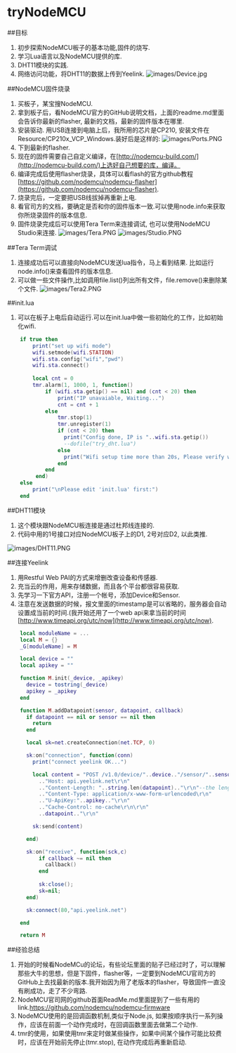 # tryNodeMCU
##目标
1. 初步探索NodeMCU板子的基本功能,固件的烧写.
2. 学习Lua语言以及NodeMCU提供的库.
3. DHT11模块的实践.
4. 网络访问功能，将DHT11的数据上传到Yeelink.
![images/Device.jpg](https://github.com/hjonwy/tryNodeMCU/blob/master/images/Device.jpg)

##NodeMCU固件烧录
1. 买板子，某宝搜NodeMCU.
2. 拿到板子后，看NodeMCU官方的GitHub说明文档，上面的readme.md里面会告诉你最新的flasher, 最新的文档，最新的固件版本在哪里.
3. 安装驱动. 用USB连接到电脑上后，我所用的芯片是CP210, 安装文件在Resource/CP210x_VCP_Windows.装好后是这样的:
![images/Ports.PNG](https://github.com/hjonwy/tryNodeMCU/blob/master/images/Ports.PNG)
4. 下到最新的flasher.
5. 现在的固件需要自己自定义编译，在[http://nodemcu-build.com/](http://nodemcu-build.com/)上选好自己想要的库，编译。
6. 编译完成后使用flasher烧录，具体可以看flash的官方github教程[https://github.com/nodemcu/nodemcu-flasher](https://github.com/nodemcu/nodemcu-flasher).
7. 烧录完后，一定要把USB线拔掉再重新上电.
8. 看官司方的文档，要确定是否和你的固件版本一致.可以使用node.info来获取你所烧录固件的版本信息.
9. 固件烧录完成后可以使用Tera Term来连接调试, 也可以使用NodeMCU Studio来连接.
![images/Tera.PNG](https://github.com/hjonwy/tryNodeMCU/blob/master/images/Tera.PNG)
![images/Studio.PNG](https://github.com/hjonwy/tryNodeMCU/blob/master/images/Studio.PNG)

##Tera Term调试
1. 连接成功后可以直接向NodeMCU发送lua指令，马上看到结果. 比如运行node.info()来查看固件的版本信息.
2. 可以做一些文件操作,比如调用file.list()列出所有文件，file.remove()来删除某个文件.
![images/Tera2.PNG](https://github.com/hjonwy/tryNodeMCU/blob/master/images/Tera2.PNG)

##init.lua
1. 可以在板子上电后自动运行.可以在init.lua中做一些初始化的工作，比如初始化wifi.
```lua
	if true then
		print("set up wifi mode")
		wifi.setmode(wifi.STATION)
		wifi.sta.config("wifi","pwd")
		wifi.sta.connect()
		
		local cnt = 0
		tmr.alarm(1, 1000, 1, function() 
			if (wifi.sta.getip() == nil) and (cnt < 20) then 
				print("IP unavaiable, Waiting...")
				cnt = cnt + 1 
			else 
				tmr.stop(1)
				tmr.unregister(1)
				if (cnt < 20) then 
				  print("Config done, IP is "..wifi.sta.getip())
				  --dofile("try_dht.lua")
				else 
				  print("Wifi setup time more than 20s, Please verify wifi.sta.config() function. Then re-download the file.")
				end
			end 
		 end)
	else
		print("\nPlease edit 'init.lua' first:")
	end
```

	
##DHT11模块
1. 这个模块跟NodeMCU板连接是通过杜邦线连接的.
2. 代码中用的1号接口对应NodeMCU板子上的D1, 2号对应D2, 以此类推.

![images/DHT11.PNG](https://github.com/hjonwy/tryNodeMCU/blob/master/images/DHT11.PNG)

##连接Yeelink
1. 用Restful Web PAI的方式来增删改查设备和传感器.
2. 充当云的作用，用来存储数据，而且各个平台都很容易获取.
3. 先学习一下官方API，注册一个帐号，添加Device和Sensor.
4. 注意在发送数据的时候，报文里面的timestamp是可以省略的，服务器会自动设置成当前的时间.(我开始还用了一个web api来拿当前的时间 [http://www.timeapi.org/utc/now](http://www.timeapi.org/utc/now).
	
```lua
	local moduleName = ...
	local M = {}
	_G[moduleName] = M

	local device = ""
	local apikey = ""

	function M.init(_device, _apikey)
	  device = tostring(_device)
	  apikey = _apikey
	end

	function M.addDatapoint(sensor, datapoint, callback)
	  if datapoint == nil or sensor == nil then
		return
	  end

	  local sk=net.createConnection(net.TCP, 0)

	  sk:on("connection", function(conn)
		print("connect yeelink OK...")

		local content = "POST /v1.0/device/"..device.."/sensor/"..sensor.."/datapoints HTTP/1.1\r\n"
		  .."Host: api.yeelink.net\r\n"
		  .."Content-Length: "..string.len(datapoint).."\r\n"--the length of json is important
		  .."Content-Type: application/x-www-form-urlencoded\r\n"
		  .."U-ApiKey:"..apikey.."\r\n"
		  .."Cache-Control: no-cache\r\n\r\n"
		  ..datapoint.."\r\n"

		sk:send(content)

	  end)

	  sk:on("receive", function(sck,c)
		  if callback ~= nil then
			callback()
		  end
		  
		  sk:close();
		  sk=nil;
	  end)

	  sk:connect(80,"api.yeelink.net")

	end

	return M
```

##经验总结
1. 开始的时候看NodeMCu的论坛，有些论坛里面的贴子已经过时了，可以理解那些大牛的思想，但是下固件，flasher等，一定要到NodeMCU官司方的GitHub上去找最新的版本.我开始因为用了老版本的flasher，导致固件一直没有刷成功，走了不少弯路.
2. NodeMCU官司网的github首面ReadMe.md里面提到了一些有用的link.https://github.com/nodemcu/nodemcu-firmware
3. NodeMCU使用的是回调函数机制,类似于Node.js, 如果按顺序执行一系列操作，应该在前面一个动作完成时，在回调函数里面去做第二个动作.
4. tmr的使用，如果使用tmr来定时做某些操作，如果中间某个操作可能比较费时，应该在开始前先停止(tmr.stop), 在动作完成后再重新启动.
